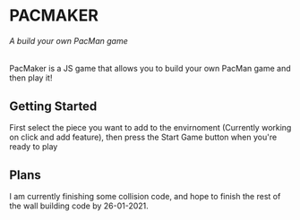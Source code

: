 # PACMAKER
###### A build your own PacMan game

PacMaker is a JS game that allows you to build your own PacMan game and then play it!

## Getting Started
First select the piece you want to add to the envirnoment (Currently working on click and add feature), then press the Start Game button when you're ready to play

## Plans
I am currently finishing some collision code, and hope to finish the rest of the wall building code by 26-01-2021. 